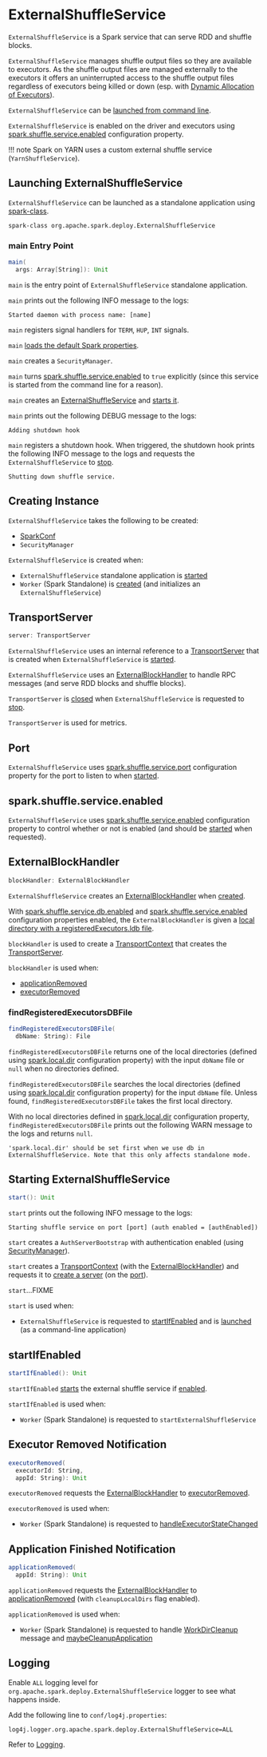 # ExternalShuffleService

`ExternalShuffleService` is a Spark service that can serve RDD and shuffle blocks.

`ExternalShuffleService` manages shuffle output files so they are available to executors. As the shuffle output files are managed externally to the executors it offers an uninterrupted access to the shuffle output files regardless of executors being killed or down (esp. with [Dynamic Allocation of Executors](../dynamic-allocation/index.md)).

`ExternalShuffleService` can be [launched from command line](#launch).

`ExternalShuffleService` is enabled on the driver and executors using [spark.shuffle.service.enabled](configuration-properties.md#spark.shuffle.service.enabled) configuration property.

!!! note
    Spark on YARN uses a custom external shuffle service (`YarnShuffleService`).

## <span id="launch"> Launching ExternalShuffleService

`ExternalShuffleService` can be launched as a standalone application using [spark-class](../tools/spark-class.md).

```text
spark-class org.apache.spark.deploy.ExternalShuffleService
```

### <span id="main"> main Entry Point

```scala
main(
  args: Array[String]): Unit
```

`main` is the entry point of `ExternalShuffleService` standalone application.

`main` prints out the following INFO message to the logs:

```text
Started daemon with process name: [name]
```

`main` registers signal handlers for `TERM`, `HUP`, `INT` signals.

`main` [loads the default Spark properties](../Utils.md#loadDefaultSparkProperties).

`main` creates a `SecurityManager`.

`main` turns [spark.shuffle.service.enabled](configuration-properties.md#spark.shuffle.service.enabled) to `true` explicitly (since this service is started from the command line for a reason).

`main` creates an [ExternalShuffleService](#creating-instance) and [starts it](#start).

`main` prints out the following DEBUG message to the logs:

```text
Adding shutdown hook
```

`main` registers a shutdown hook. When triggered, the shutdown hook prints the following INFO message to the logs and requests the `ExternalShuffleService` to [stop](#stop).

```text
Shutting down shuffle service.
```

## Creating Instance

`ExternalShuffleService` takes the following to be created:

* <span id="sparkConf"> [SparkConf](../SparkConf.md)
* <span id="securityManager"> `SecurityManager`

`ExternalShuffleService` is created when:

* `ExternalShuffleService` standalone application is [started](#launch)
* `Worker` (Spark Standalone) is [created](../spark-standalone/Worker.md#shuffleService) (and initializes an `ExternalShuffleService`)

## <span id="server"> TransportServer

```scala
server: TransportServer
```

`ExternalShuffleService` uses an internal reference to a [TransportServer](../network/TransportServer.md) that is created when `ExternalShuffleService` is [started](#start).

`ExternalShuffleService` uses an [ExternalBlockHandler](#blockHandler) to handle RPC messages (and serve RDD blocks and shuffle blocks).

`TransportServer` is [closed](../network/TransportServer.md#close) when `ExternalShuffleService` is requested to [stop](#stop).

`TransportServer` is used for metrics.

## <span id="port"><span id="spark.shuffle.service.port"> Port

`ExternalShuffleService` uses [spark.shuffle.service.port](configuration-properties.md#spark.shuffle.service.port) configuration property for the port to listen to when [started](#start).

## <span id="enabled"><span id="spark.shuffle.service.enabled"> spark.shuffle.service.enabled

`ExternalShuffleService` uses [spark.shuffle.service.enabled](configuration-properties.md#spark.shuffle.service.enabled) configuration property to control whether or not is enabled (and should be [started](#startIfEnabled) when requested).

## <span id="blockHandler"><span id="newShuffleBlockHandler"><span id="getBlockHandler"><span id="registeredExecutorsDB"> ExternalBlockHandler

```scala
blockHandler: ExternalBlockHandler
```

`ExternalShuffleService` creates an [ExternalBlockHandler](ExternalBlockHandler.md) when [created](#creating-instance).

With [spark.shuffle.service.db.enabled](configuration-properties.md#spark.shuffle.service.db.enabled) and [spark.shuffle.service.enabled](#enabled) configuration properties enabled, the `ExternalBlockHandler` is given a [local directory with a registeredExecutors.ldb file](#findRegisteredExecutorsDBFile).

`blockHandler` is used to create a [TransportContext](../network/TransportContext.md) that creates the [TransportServer](#server).

`blockHandler` is used when:

* [applicationRemoved](#applicationRemoved)
* [executorRemoved](#executorRemoved)

### <span id="findRegisteredExecutorsDBFile"> findRegisteredExecutorsDBFile

```scala
findRegisteredExecutorsDBFile(
  dbName: String): File
```

`findRegisteredExecutorsDBFile` returns one of the local directories (defined using [spark.local.dir](../configuration-properties.md#spark.local.dir) configuration property) with the input `dbName` file or `null` when no directories defined.

`findRegisteredExecutorsDBFile` searches the local directories (defined using [spark.local.dir](../configuration-properties.md#spark.local.dir) configuration property) for the input `dbName` file. Unless found, `findRegisteredExecutorsDBFile` takes the first local directory.

With no local directories defined in [spark.local.dir](../configuration-properties.md#spark.local.dir) configuration property, `findRegisteredExecutorsDBFile` prints out the following WARN message to the logs and returns `null`.

```text
'spark.local.dir' should be set first when we use db in ExternalShuffleService. Note that this only affects standalone mode.
```

## <span id="start"> Starting ExternalShuffleService

```scala
start(): Unit
```

`start` prints out the following INFO message to the logs:

```text
Starting shuffle service on port [port] (auth enabled = [authEnabled])
```

`start` creates a `AuthServerBootstrap` with authentication enabled (using [SecurityManager](#securityManager)).

`start` creates a [TransportContext](../network/TransportContext.md) (with the [ExternalBlockHandler](#blockHandler)) and requests it to [create a server](../network/TransportContext.md#createServer) (on the [port](#port)).

`start`...FIXME

`start` is used when:

* `ExternalShuffleService` is requested to [startIfEnabled](#startIfEnabled) and is [launched](#launch) (as a command-line application)

## <span id="startIfEnabled"> startIfEnabled

```scala
startIfEnabled(): Unit
```

`startIfEnabled` [starts](#start) the external shuffle service if [enabled](#enabled).

`startIfEnabled` is used when:

* `Worker` (Spark Standalone) is requested to `startExternalShuffleService`

## <span id="executorRemoved"> Executor Removed Notification

```scala
executorRemoved(
  executorId: String,
  appId: String): Unit
```

`executorRemoved` requests the [ExternalBlockHandler](#blockHandler) to [executorRemoved](ExternalBlockHandler.md#executorRemoved).

`executorRemoved` is used when:

* `Worker` (Spark Standalone) is requested to [handleExecutorStateChanged](../spark-standalone/Worker.md#handleExecutorStateChanged)

## <span id="applicationRemoved"> Application Finished Notification

```scala
applicationRemoved(
  appId: String): Unit
```

`applicationRemoved` requests the [ExternalBlockHandler](#blockHandler) to [applicationRemoved](ExternalBlockHandler.md#applicationRemoved) (with `cleanupLocalDirs` flag enabled).

`applicationRemoved` is used when:

* `Worker` (Spark Standalone) is requested to handle [WorkDirCleanup](../spark-standalone/Worker.md#WorkDirCleanup) message and [maybeCleanupApplication](../spark-standalone/Worker.md#maybeCleanupApplication)

## Logging

Enable `ALL` logging level for `org.apache.spark.deploy.ExternalShuffleService` logger to see what happens inside.

Add the following line to `conf/log4j.properties`:

```text
log4j.logger.org.apache.spark.deploy.ExternalShuffleService=ALL
```

Refer to [Logging](../spark-logging.md).

